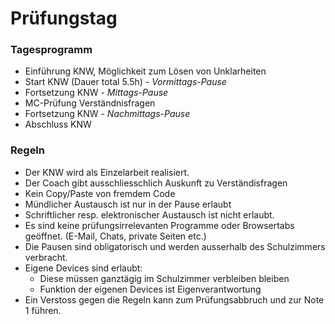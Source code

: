 
# Prüfungstag
### Tagesprogramm

- Einführung KNW, Möglichkeit zum Lösen von Unklarheiten
- Start KNW (Dauer total 5.5h)
*- Vormittags-Pause*
- Fortsetzung KNW
*- Mittags-Pause*
- MC-Prüfung Verständnisfragen
- Fortsetzung KNW
*- Nachmittags-Pause*
- Abschluss KNW

### Regeln

- Der KNW wird als Einzelarbeit realisiert.
- Der Coach gibt ausschliesschlich Auskunft zu Verständisfragen
- Kein Copy/Paste von fremdem Code
- Mündlicher Austausch ist nur in der Pause erlaubt
- Schriftlicher resp. elektronischer Austausch ist nicht erlaubt.
- Es sind keine prüfungsirrelevanten Programme oder Browsertabs geöffnet. (E-Mail, Chats, private Seiten etc.)
- Die Pausen sind obligatorisch und werden ausserhalb des Schulzimmers verbracht.
- Eigene Devices sind erlaubt:
	- Diese müssen ganztägig im Schulzimmer verbleiben bleiben
	- Funktion der eigenen Devices ist Eigenverantwortung
- Ein Verstoss gegen die Regeln kann zum Prüfungsabbruch und zur Note 1 führen.
<!--stackedit_data:
eyJoaXN0b3J5IjpbLTYwMTgzMzcxNCwtNTkwODQzMzE1XX0=
-->